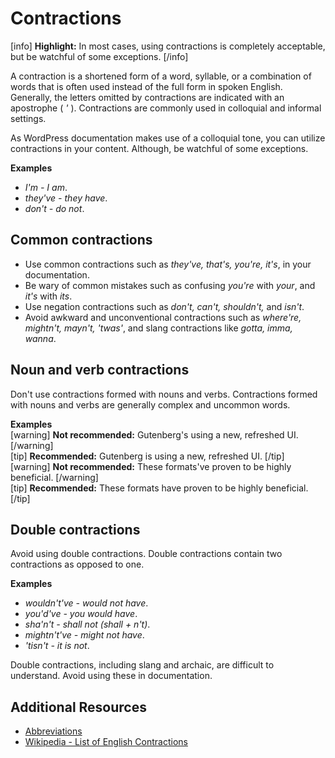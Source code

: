 # Contractions

[info] **Highlight:** In most cases, using contractions is completely acceptable, but be watchful of some exceptions. [/info]  

A contraction is a shortened form of a word, syllable, or a combination of words that is often used instead of the full form in spoken English. Generally, the letters omitted by contractions are indicated with an apostrophe ( *'* ).  Contractions are commonly used in colloquial and informal settings.

As WordPress documentation makes use of a colloquial tone, you can utilize contractions in your content. Although, be watchful of some exceptions.  

**Examples**  

- *I'm - I am*.
- *they've - they have*.
- *don't - do not*.

## Common contractions

- Use common contractions such as *they've, that's, you're, it's*, in your documentation.
- Be wary of common mistakes such as confusing *you're* with *your*, and *it's* with *its*.
- Use negation contractions such as *don't, can't, shouldn't,* and *isn't*.
- Avoid awkward and unconventional contractions such as *where're, mightn't, mayn't, 'twas'*, and slang contractions like *gotta, imma, wanna*.

## Noun and verb contractions

Don't use contractions formed with nouns and verbs. Contractions formed with nouns and verbs are generally complex and uncommon words.  

**Examples**  
[warning] **Not recommended:** Gutenberg's using a new, refreshed UI. [/warning]  
[tip] **Recommended:** Gutenberg is using a new, refreshed UI. [/tip]  
[warning] **Not recommended:** These formats've proven to be highly beneficial. [/warning]  
[tip] **Recommended:** These formats have proven to be highly beneficial. [/tip]  

## Double contractions

Avoid using double contractions. Double contractions contain two contractions as opposed to one.

**Examples**  

- *wouldn't've - would not have*.
- *you'd've - you would have*.
- *sha'n't - shall not (shall + n't)*.
- *mightn't've - might not have*.
- *'tisn't - it is not*.

Double contractions, including slang and archaic, are difficult to understand. Avoid using these in documentation.

## Additional Resources

- [Abbreviations](https://make.wordpress.org/docs/style-guide/language-grammar/abbreviations/)
- [Wikipedia - List of English Contractions](https://wikipedia.org/wiki/Wikipedia:List_of_English_contractions)
